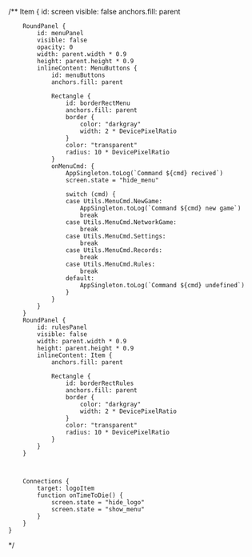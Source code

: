 /**
    Item {
        id: screen
        visible: false
        anchors.fill: parent
        
        
        
        RoundPanel {
            id: menuPanel
            visible: false
            opacity: 0
            width: parent.width * 0.9
            height: parent.height * 0.9
            inlineContent: MenuButtons {
                id: menuButtons
                anchors.fill: parent
                
                Rectangle {
                    id: borderRectMenu
                    anchors.fill: parent
                    border {
                        color: "darkgray"
                        width: 2 * DevicePixelRatio
                    }
                    color: "transparent"
                    radius: 10 * DevicePixelRatio
                }
                onMenuCmd: {
                    AppSingleton.toLog(`Command ${cmd} recived`)
                    screen.state = "hide_menu"
                    
                    switch (cmd) {
                    case Utils.MenuCmd.NewGame:
                        AppSingleton.toLog(`Command ${cmd} new game`)
                        break
                    case Utils.MenuCmd.NetworkGame:
                        break
                    case Utils.MenuCmd.Settings:
                        break
                    case Utils.MenuCmd.Records:
                        break
                    case Utils.MenuCmd.Rules:
                        break
                    default:
                        AppSingleton.toLog(`Command ${cmd} undefined`)
                    }
                }
            }
        }
        RoundPanel {
            id: rulesPanel
            visible: false
            width: parent.width * 0.9
            height: parent.height * 0.9
            inlineContent: Item {
                anchors.fill: parent
                
                Rectangle {
                    id: borderRectRules
                    anchors.fill: parent
                    border {
                        color: "darkgray"
                        width: 2 * DevicePixelRatio
                    }
                    color: "transparent"
                    radius: 10 * DevicePixelRatio
                }
            }
        }
        
        
        
        Connections {
            target: logoItem
            function onTimeToDie() {
                screen.state = "hide_logo"
                screen.state = "show_menu"
            }
        }
    }
*/
